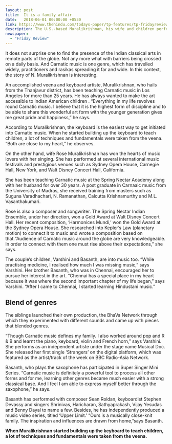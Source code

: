 ```yaml
---
layout: post
title:  It is a family affair
date:   2018-06-01 00:00:00 +0530
link: https://www.thehindu.com/todays-paper/tp-features/tp-fridayreview/it-is-a-family-affair/article24053061.ece
description: The U.S.-based Muralikrishnan, his wife and children perform and teach Carnatic music.
newspaper: 
  - "Friday Review"
---
```


It does not surprise one to find the presence of the Indian classical arts in remote parts of the globe. Not any more what with barriers being crossed on a daily basis. And Carnatic music is one genre, which has travelled widely, practitioners and rasikas spreading it far and wide. In this context, the story of N. Muralikrishnan is interesting.

An accomplished veena and keyboard artiste, Muralikrishnan, who hails from the Thanjavur district, has been teaching Carnatic music in Los Angeles for more than 25 years. He has always wanted to make the art accessible to Indian American children . “Everything in my life revolves round Carnatic music. I believe that it is the highest form of discipline and to be able to share this wonderful art form with the younger generation gives me great pride and happiness,” he says.

According to Muralikrishnan, the keyboard is the easiest way to get initiated into Carnatic music. When he started building up the keyboard to teach children, a lot of techniques and fundamentals were taken from the veena. “Both are close to my heart,” he observes.

On the other hand, wife Rose Muralikrishnan has won the hearts of music lovers with her singing. She has performed at several international music festivals and prestigious venues such as Sydney Opera House, Carnegie Hall, New York, and Walt Disney Concert Hall, California.

She has been teaching Carnatic music at the Spring Nectar Academy along with her husband for over 30 years. A post graduate in Carnaaic music from the University of Madras, she received training from masters such as Suguna Varadhachari, N. Ramanathan, Calcutta Krishnamurthy and M.L. Vasanthakumari.

Rose is also a composer and songwriter. The Spring Nectar Indian Ensemble, under her direction, won a Gold Award at Walt Disney Concert Hall. Her recent composition, ‘Harmonices Mundi,’ won the Gold Award at the Sydney Opera House. She researched into Kepler’s Law (planetary motion) to connect it to music and wrote a composition based on that.“Audience of Carnatic music around the globe are very knowledgeable. In order to connect with them one must rise above their expectations,” she says.

The couple’s children, Varshini and Basanth, are into music too. “While practising medicine, I realised how much I was missing music,” says Varshini. Her brother Basanth, who was in Chennai, encouraged her to pursue her interest in the art. “Chennai has a special place in my heart because it was where the second important chapter of my life began,” says Varshini. “After I came to Chennai, I started learning Hindustani music.”

## Blend of genres

The siblings launched their own production, the BhaVa Network through which they experimented with different sounds and came up with pieces that blended genres.

“Though Carnatic music defines my family. I also worked around pop and R & B and learnt the piano, keyboard, violin and French horn,” says Varshini. She performs as an independent artiste under the stage name Musical Doc. She released her first single ‘Strangers’ on the digital platform, which was featured as the artist/track of the week on BBC Radio-Asia Network.

Basanth, who plays the saxophone has participated in Super Singer Mini Series. “Carnatic music is definitely a powerful tool to process all other forms and for me, learning other genres became much easier with a strong classical base. And I feel I am able to express myself better through the saxophone,” he says.

Basanth has performed with composer Sean Roldan, keyboardist Stephen Devassy and singers Shrinivas, Haricharan, Sathyaprakash, Vijay Yesudas and Benny Dayal to name a few. Besides, he has independently produced a music video series, titled ‘Upper Limit.’ “Ours is a musically close-knit family. The inspiration and influences are drawn from home,”says Basanth.


<b>When Muralikrishnan started building up the keyboard to teach children, a lot of techniques and fundamentals were taken from the veena.</b>
